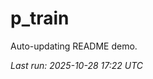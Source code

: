 # p_train

Auto-updating README demo.

<!--START_SECTION:status-->
_Last run: 2025-10-28 17:22 UTC_
<!--END_SECTION:status-->











































































































































































































































































































































































































































































































































































































































































































































































































































































































































































































































































































































































































































































































































































































































































































































